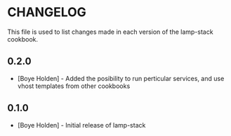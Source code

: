 CHANGELOG
=========

This file is used to list changes made in each version of the lamp-stack cookbook.

0.2.0
-----
- [Boye Holden] - Added the posibility to run perticular services, and use vhost templates from other cookbooks

0.1.0
-----
- [Boye Holden] - Initial release of lamp-stack